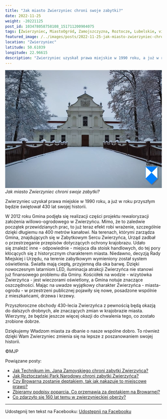 ```yaml
---
title: "Jak miasto Zwierzyniec chroni swoje zabytki?"
date: 2022-11-25
weight: -20221125
post_id: 103478058758108_151711200904075
tags: [Zwierzyniec, MiastoOgród, Zamojszczyzna, Roztocze, Lubelskie, villarestituta, turystyka, dziedzictwo, zabytki, kościoły, krajobrazy]
featured_image: /../images/posts/2022-11-25-jak-miasto-zwierzyniec-chroni-swoje-zabytki.jpg
location: "Zwierzyniec"
latitude: 50.61039
longitude: 22.96615
description: "Zwierzyniec uzyskał prawa miejskie w 1990 roku, a już w roku przyszłym będzie świętował 430 lat swojej historii...."
---
```


![Jak miasto Zwierzyniec chroni swoje zabytki?](/images/posts/2022-11-25-jak-miasto-zwierzyniec-chroni-swoje-zabytki.jpg)
*Jak miasto Zwierzyniec chroni swoje zabytki?*

Zwierzyniec uzyskał prawa miejskie w 1990 roku, a już w roku przyszłym będzie świętował 430 lat swojej historii.

W 2012 roku Gmina podjęła się realizacji części projektu rewaloryzacji założenia willowo-ogrodowego w Zwierzyńcu. Mimo, że to zaledwie początek przewidzianych prac, to już teraz efekt robi wrażenie, szczególnie dzięki długiemu na 400 metrów kanałowi.
Na terenach, którymi zarządza Gmina, znajdujących się w Zabytkowym Sercu Zwierzyńca, Urząd zadbał o przestrzeganie przepisów dotyczących ochrony krajobrazu. Udało się znaleźć inne - odpowiednie - miejsca dla stoisk handlowych, do tej pory kłócących się z historycznym charakterem miasta.
Niedawno, decyzją Rady Miejskiej i Urzędu, na terenie zabytkowym wymieniony został system oświetlenia. Światła mają ciepłą, przyjemną dla oka barwę. Dzięki nowoczesnym latarniom LED, iluminacja atrakcji Zwierzyńca nie stanowi już finansowego problemu dla Gminy. Kościółek na wodzie - wizytówka Zwierzyńca - jest wieczorami oświetlony, a Gmina notuje znaczące oszczędności.
Mając na uwadze wyjątkowy charakter Zwierzyńca - miasta-ogrodu - w przestrzeni publicznej pojawiły się nowe, posadzone wspólnie z mieszkańcami, drzewa i krzewy.

Przyszłoroczne obchody 430-lecia Zwierzyńca z pewnością będą okazją do dalszych drobnych, ale znaczących zmian w krajobrazie miasta. Wierzymy, że będzie jeszcze więcej okazji do chwalenia tego, co zostało zrobione dobrze.

Dziękujemy Władzom miasta za dbanie o nasze wspólne dobro. To również dzięki Wam Zwierzyniec zmienia się na lepsze z poszanowaniem swojej historii.



©MJP

Powiązane posty:
- [Jak Technikum im. Jana Zamoyskiego chroni zabytki Zwierzyńca?](/posts/Jak-Technikum-im-Jana-Zamoyskiego-chroni-zabytki-Zwierzynca)
- [Jak Roztoczański Park Narodowy chroni zabytki Zwierzyńca?](/posts/Jak-Roztoczanski-Park-Narodowy-chroni-zabytki-Zwierzynca)
- [Czy Browarna zostanie deptakiem, tak jak nakazuje to miejscowe prawo?](/posts/Czy-Browarna-zostanie-deptakiem-tak-jak-nakazuje)
- [Zbieramy podpisy poparcia. Co przemawia za deptakiem na Browarnej?](/posts/Zbieramy-podpisy-poparcia-Co-przemawia-za-deptakiem)
- [Co zdarzyło się 160 lat temu w zwierzynieckiej oberży?](/posts/Co-zdarzylo-sie-160-lat-temu-w-zwierzynieckiej-oberzy)


---

Udostępnij ten tekst na Facebooku:
[Udostępnij na Facebooku](https://www.facebook.com/sharer/sharer.php?u=https://stowarzyszeniewachniewskiej.pl/posts/Jak-miasto-Zwierzyniec-chroni-swoje-zabytki)

<script type="application/ld+json">
{
  "@context": "https://schema.org",
  "@type": "BlogPosting",
  "headline": "Jak miasto Zwierzyniec chroni swoje zabytki?",
  "datePublished": "2022-11-25",
  "dateModified": "2022-11-25",
  "author": {
    "@type": "Person",
    "name": "Michał Jan Patyk"
  },
  "publisher": {
    "@type": "Organization",
    "name": "Stowarzyszenie im. Aleksandry Wachniewskiej",
    "logo": {
      "@type": "ImageObject",
      "url": "https://stowarzyszeniewachniewskiej.pl/images/logo/logo.svg"
    }
  },
  "mainEntityOfPage": {
    "@type": "WebPage",
    "@id": "https://stowarzyszeniewachniewskiej.pl/posts/jak-miasto-zwierzyniec-chroni-swoje-zabytki"
  },
  "image": {
    "@type": "ImageObject",
    "url": "https://stowarzyszeniewachniewskiej.pl//images/posts/2022-11-25-jak-miasto-zwierzyniec-chroni-swoje-zabytki.jpg"
  },
  "articleSection": "Dziedzictwo Kulturowe i Zabytki",
  "keywords": "[Zwierzyniec, MiastoOgród, Zamojszczyzna, Roztocze, Lubelskie, villarestituta, turystyka, dziedzictwo, zabytki, kościoły, krajobrazy]",
  "wordCount": 215,
  "articleBody": "Zwierzyniec uzyskał prawa miejskie w 1990 roku, a już w roku przyszłym będzie świętował 430 lat swojej historii.\n\nW 2012 roku Gmina podjęła się realizacji części projektu rewaloryzacji założenia willowo-ogrodowego w Zwierzyńcu. Mimo, że to zaledwie początek przewidzianych prac, to już teraz efekt robi wrażenie, szczególnie dzięki długiemu na 400 metrów kanałowi.\nNa terenach, którymi zarządza Gmina, znajdujących się w Zabytkowym Sercu Zwierzyńca, Urząd zadbał o przestrzeganie przepisów dotyczących ochrony krajobrazu. Udało się znaleźć inne - odpowiednie - miejsca dla stoisk handlowych, do tej pory kłócących się z historycznym charakterem miasta.\nNiedawno, decyzją Rady Miejskiej i Urzędu, na terenie zabytkowym wymieniony został system oświetlenia. Światła mają ciepłą, przyjemną dla oka barwę. Dzięki nowoczesnym latarniom LED, iluminacja atrakcji Zwierzyńca nie stanowi już finansowego problemu dla Gminy. Kościółek na wodzie - wizytówka Zwierzyńca - jest wieczorami oświetlony, a Gmina notuje znaczące oszczędności.\nMając na uwadze wyjątkowy charakter Zwierzyńca - miasta-ogrodu - w przestrzeni publicznej pojawiły się nowe, posadzone wspólnie z mieszkańcami, drzewa i krzewy.\n\nPrzyszłoroczne obchody 430-lecia Zwierzyńca z pewnością będą okazją do dalszych drobnych, ale znaczących zmian w krajobrazie miasta. Wierzymy, że będzie jeszcze więcej okazji do chwalenia tego, co zostało zrobione dobrze.\n\nDziękujemy Władzom miasta za dbanie o nasze wspólne dobro. To również dzięki Wam Zwierzyniec zmienia się na lepsze z poszanowaniem swojej historii.\n\n\n\n©MJP",
  "description": "Zwierzyniec uzyskał prawa miejskie w 1990 roku, a już w roku przyszłym będzie świętował 430 lat swojej historii....",
  "copyrightHolder": {
    "@type": "Person",
    "name": "Michał Jan Patyk"
  }
}
</script>
<script type="application/ld+json">
{
  "@context": "https://schema.org",
  "@type": "BreadcrumbList",
  "itemListElement": [
    {
      "@type": "ListItem",
      "position": 1,
      "name": "Home",
      "item": "https://stowarzyszeniewachniewskiej.pl"
    },
    {
      "@type": "ListItem",
      "position": 2,
      "name": "posts",
      "item": "https://stowarzyszeniewachniewskiej.pl/posts"
    },
    {
      "@type": "ListItem",
      "position": 3,
      "name": "Jak miasto Zwierzyniec chroni swoje zabytki?",
      "item": "https://stowarzyszeniewachniewskiej.pl/posts/jak-miasto-zwierzyniec-chroni-swoje-zabytki"
    }
  ]
}
</script>
